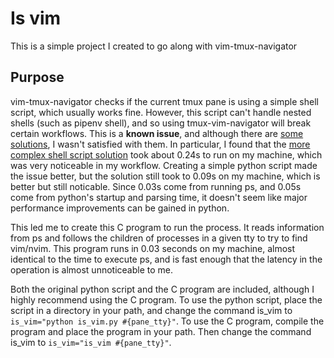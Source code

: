 # Is vim
This is a simple project I created to go along with vim-tmux-navigator

## Purpose
vim-tmux-navigator checks if the current tmux pane is using a simple shell script, which usually works fine.
However, this script can't handle nested shells (such as pipenv shell), and so using tmux-vim-navigator will break certain workflows.
This is a **known issue**, and although there are [some solutions](https://github.com/christoomey/vim-tmux-navigator/issues/195#issuecomment-384983711), I wasn't satisfied with them.
In particular, I found that the [more complex shell script solution](https://gist.github.com/akselsjogren/35aec0af39e53319e12a3e1432da4d4e) took about 0.24s to run on my machine, which was very noticeable in my workflow.
Creating a simple python script made the issue better, but the solution still took to 0.09s on my machine, which is better but still noticable.
Since 0.03s come from running ps, and 0.05s come from python's startup and parsing time, it doesn't seem like major performance improvements can be gained in python.

This led me to create this C program to run the process.
It reads information from ps and follows the children of processes in a given tty to try to find vim/nvim.
This program runs in 0.03 seconds on my machine, almost identical to the time to execute ps, and is fast enough that the latency in the operation is almost unnoticeable to me.

Both the original python script and the C program are included, although I highly recommend using the C program.
To use the python script, place the script in a directory in your path, and change the command is\_vim to ```is_vim="python is_vim.py #{pane_tty}"```.
To use the C program, compile the program and place the program in your path. Then change the command is\_vim to ```is_vim="is_vim #{pane_tty}"```.
